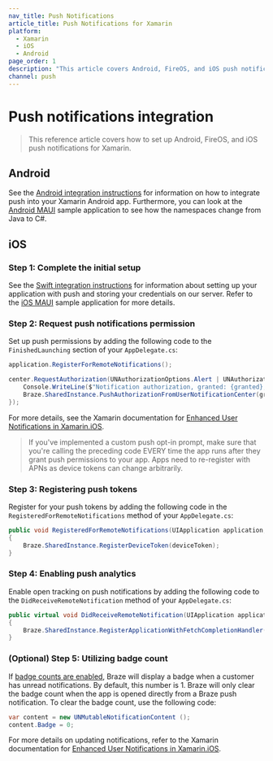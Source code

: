 ```yaml
---
nav_title: Push Notifications
article_title: Push Notifications for Xamarin
platform: 
  - Xamarin
  - iOS
  - Android
page_order: 1
description: "This article covers Android, FireOS, and iOS push notification integration for the Xamarin platform."
channel: push 
---
```


# Push notifications integration

> This reference article covers how to set up Android, FireOS, and iOS push notifications for Xamarin. 

## Android

See the [Android integration instructions][1] for information on how to integrate push into your Xamarin Android app. Furthermore, you can look at the [Android MAUI][2] sample application to see how the namespaces change from Java to C#.

## iOS

### Step 1: Complete the initial setup

See the [Swift integration instructions][3] for information about setting up your application with push and storing your credentials on our server. Refer to the [iOS MAUI][4] sample application for more details.

### Step 2: Request push notifications permission

Set up push permissions by adding the following code to the ```FinishedLaunching``` section of your ```AppDelegate.cs```:

```csharp
application.RegisterForRemoteNotifications();

center.RequestAuthorization(UNAuthorizationOptions.Alert | UNAuthorizationOptions.Sound | UNAuthorizationOptions.Badge, (granted, error) => {
    Console.WriteLine($"Notification authorization, granted: {granted}, error: {error?.ToString() ?? "None"}");
    Braze.SharedInstance.PushAuthorizationFromUserNotificationCenter(granted);
});
```
For more details, see the Xamarin documentation for [Enhanced User Notifications in Xamarin.iOS][5].

>  If you've implemented a custom push opt-in prompt, make sure that you're calling the preceding code EVERY time the app runs after they grant push permissions to your app. Apps need to re-register with APNs as device tokens can change arbitrarily.

### Step 3: Registering push tokens

Register for your push tokens by adding the following code in the ```RegisteredForRemoteNotifications``` method of your ```AppDelegate.cs```:

```csharp
public void RegisteredForRemoteNotifications(UIApplication application, NSData deviceToken)
{
    Braze.SharedInstance.RegisterDeviceToken(deviceToken);
}
```

### Step 4: Enabling push analytics

Enable open tracking on push notifications by adding the following code to the `DidReceiveRemoteNotification` method of your `AppDelegate.cs`:

```csharp
public virtual void DidReceiveRemoteNotification(UIApplication application, NSDictionary userInfo, Action<UIBackgroundFetchResult> completionHandler)
{
    Braze.SharedInstance.RegisterApplicationWithFetchCompletionHandler(application, userInfo, completionHandler);
}
```

### (Optional) Step 5: Utilizing badge count

If [badge counts are enabled][6], Braze will display a badge when a customer has unread notifications. By default, this number is 1. Braze will only clear the badge count when the app is opened directly from a Braze push notification. To clear the badge count, use the following code:

```csharp
var content = new UNMutableNotificationContent ();
content.Badge = 0;
```
For more details on updating notifications, refer to the Xamarin documentation for [Enhanced User Notifications in Xamarin.iOS][5].

[1]: {{site.baseurl}}/developer_guide/platform_integration_guides/android/push_notifications/integration/standard_integration/
[2]: https://github.com/braze-inc/braze-xamarin-sdk/tree/master/appboy-component/samples/android-net-maui/BrazeAndroidMauiSampleApp/BrazeAndroidMauiSampleApp
[3]: {{site.baseurl}}/developer_guide/platform_integration_guides/swift/push_notifications/integration
[4]: https://github.com/braze-inc/braze-xamarin-sdk/tree/master/appboy-component/samples/ios-net-maui
[5]: https://learn.microsoft.com/en-us/previous-versions/xamarin/ios/platform/user-notifications/enhanced-user-notifications?tabs=macos
[6]: {{site.baseurl}}/help/best_practices/utilizing_badge_count/#badge-count-with-braze


